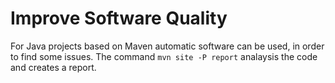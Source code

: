 # Improve Software Quality
For Java projects based on Maven automatic software can be used,
in order to find some issues.
The command `mvn site -P report` analaysis the code and creates a report. 